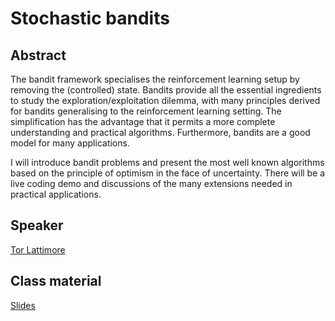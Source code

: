 # Stochastic bandits

## Abstract

The bandit framework specialises the reinforcement learning setup by removing the (controlled) state. Bandits provide all the essential ingredients to study the exploration/exploitation dilemma, with many principles derived for bandits generalising to the reinforcement learning setting. The simplification has the advantage that it permits a more complete understanding and practical algorithms. Furthermore, bandits are a good model for many applications.

I will introduce bandit problems and present the most well known algorithms based on the principle of optimism in the face of uncertainty. There will be a live coding demo and discussions of the many extensions needed in practical applications.

## Speaker

[Tor Lattimore](tor-lattimore.md)

## Class material
[Slides](class-material/stochastic-bandits-mcts/Lattimore-slides.pdf)

